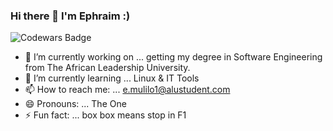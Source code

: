 ### Hi there 👋 I'm Ephraim :)

![Codewars Badge](https://www.codewars.com/users/ephraimm-zm/badges/large)

- 🔭 I’m currently working on ... getting my degree in Software Engineering from The African Leadership University.
- 🌱 I’m currently learning ... Linux & IT Tools
- 📫 How to reach me: ... e.mulilo1@alustudent.com
- 😄 Pronouns: ... The One
- ⚡ Fun fact: ...  box box means stop in F1

